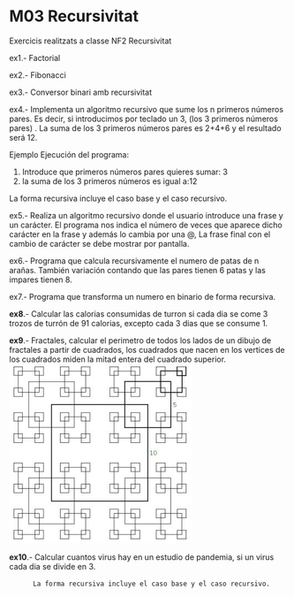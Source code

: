 # M03 Recursivitat 

   Exercicis realitzats a classe NF2 Recursivitat
   
   ex1.- Factorial
   
   ex2.- Fibonacci
   
   ex3.- Conversor binari amb recursivitat
   
   ex4.- Implementa un algoritmo recursivo que sume los n primeros números pares. Es decir, si introducimos por teclado un 3, (los 3   primeros números pares) . La suma de los 3 primeros números pares es 2+4+6 y el resultado será 12.
   
Ejemplo Ejecución del programa:

1. Introduce que primeros números pares quieres sumar: 3
2. la suma de los 3 primeros números es igual a:12

La forma recursiva incluye el caso base y el caso recursivo.
   
   ex5.- Realiza un algoritmo recursivo donde el usuario introduce una frase y un carácter. El programa nos indica el número de  veces que aparece dicho carácter en la frase y además  lo cambia por una @, La frase final con el cambio de carácter se debe mostrar por pantalla.
   
   ex6.- Programa que calcula recursivamente el numero de patas de n arañas.  También variación contando que las pares tienen 6 patas y las impares tienen 8.
   
   ex7.- Programa que transforma un numero en binario de forma recursiva.
   
   **ex8**.- Calcular las calorias consumidas de turron si cada dia se come 3 trozos de turrón de 91 calorias, excepto cada 3 dias que se consume 1.
   
   **ex9**.- Fractales, calcular el perimetro de todos los lados de un dibujo de fractales a partir de cuadrados, los cuadrados que nacen en los vertices de los cuadrados miden la mitad entera del cuadrado superior.
   ![Fractales](fractales.jpg)
   
   **ex10**.- Calcular cuantos virus hay en un estudio de pandemia, si un virus cada dia se divide en 3.

          La forma recursiva incluye el caso base y el caso recursivo.
